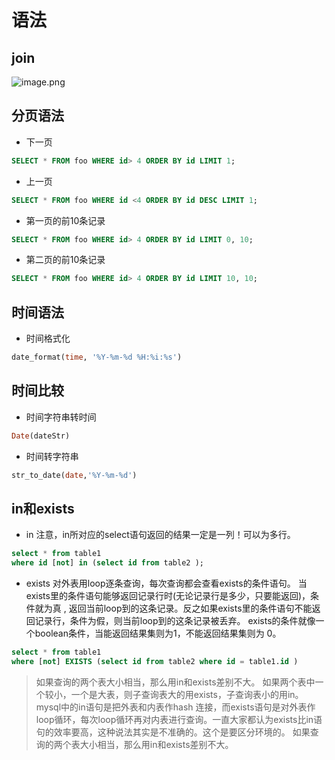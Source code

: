 # 语法
##  join
![image.png](https://chevereto.zhuangzexin.top/images/2021/06/17/image.png)

## 分页语法
- 下一页
```sql
SELECT * FROM foo WHERE id> 4 ORDER BY id LIMIT 1;
```
- 上一页
```sql
SELECT * FROM foo WHERE id <4 ORDER BY id DESC LIMIT 1;
```
- 第一页的前10条记录
```sql
SELECT * FROM foo WHERE id> 4 ORDER BY id LIMIT 0, 10;
```

- 第二页的前10条记录
```sql
SELECT * FROM foo WHERE id> 4 ORDER BY id LIMIT 10, 10;
```


## 时间语法
- 时间格式化
```sql
date_format(time, '%Y-%m-%d %H:%i:%s')
```
## 时间比较
-  时间字符串转时间
```sql
Date(dateStr)
```
-  时间转字符串
```sql
str_to_date(date,'%Y-%m-%d')
```
## in和exists
- in 
注意，in所对应的select语句返回的结果一定是一列！可以为多行。
```sql
select * from table1 
where id [not] in (select id from table2 );

```
- exists
对外表用loop逐条查询，每次查询都会查看exists的条件语句。
当 exists里的条件语句能够返回记录行时(无论记录行是多少，只要能返回)，条件就为真 , 返回当前loop到的这条记录。反之如果exists里的条件语句不能返回记录行，条件为假，则当前loop到的这条记录被丢弃。
exists的条件就像一个boolean条件，当能返回结果集则为1，不能返回结果集则为 0。
```sql
select * from table1 
where [not] EXISTS (select id from table2 where id = table1.id )
```
> 如果查询的两个表大小相当，那么用in和exists差别不大。
> 如果两个表中一个较小，一个是大表，则子查询表大的用exists，子查询表小的用in。
> mysql中的in语句是把外表和内表作hash 连接，而exists语句是对外表作loop循环，每次loop循环再对内表进行查询。一直大家都认为exists比in语句的效率要高，这种说法其实是不准确的。这个是要区分环境的。   如果查询的两个表大小相当，那么用in和exists差别不大。
